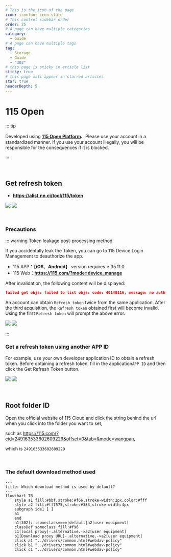 ```yaml
---
# This is the icon of the page
icon: iconfont icon-state
# This control sidebar order
order: 25
# A page can have multiple categories
category:
  - Guide
# A page can have multiple tags
tag:
  - Storage
  - Guide
  - "302"
# this page is sticky in article list
sticky: true
# this page will appear in starred articles
star: true
headerDepth: 5
---
```


# 115 Open

::: tip

Developed using [**115 Open Platform**](https://open.115.com/)、Please use your account in a standardized manner. If you use your account illegally, you will be responsible for the consequences if it is blocked.

:::

<br/>



## **Get refresh token**

- **https://alist.nn.ci/tool/115/token**

![](/img/drivers/115/115_b.png#light)
![](/img/drivers/115/115_h.png#dark)

<br/>



### **Precautions**

::: warning Token leakage post-processing method

If you accidentally leak the Token, you can go to 115 Device Login Management to deauthorize the app.

- 115 APP：【**iOS**、**Android**】 version requires ≥ 35.11.0
- 115 Web：**https://115.com/?mode=device_manage**

After invalidation, the following content will be displayed:

```json
failed get objs: failed to list objs: code: 40140116, message: no auth
```

An account can obtain `Refresh token` twice from the same application. After the third acquisition, the `Refresh token` obtained first will become invalid. Using the first `Refresh token` will prompt the above error.

![](/img/drivers/115/115_auth_b.png#light)
![](/img/drivers/115/115_auth_h.png#dark)

:::



### **Get a refresh token using another APP ID**

For example, use your own developer application ID to obtain a refresh token. Before obtaining a refresh token, fill in the application`APP ID` and then click the Get Refresh Token button.

![](/img/drivers/115/115_b_t.png#light)
![](/img/drivers/115/115_h_t.png#dark)



<br/>

## **Root folder ID**

Open the official website of 115 Cloud and click the string behind the url when you click into the folder you want to set, 

such as <https://115.com/?cid=249163533602609229&offset=0&tab=&mode=wangpan>, 

which is `249163533602609229`



<br/>

### **The default download method used**

```mermaid
---
title: Which download method is used by default?
---
flowchart TB
    style a1 fill:#bbf,stroke:#f66,stroke-width:2px,color:#fff
    style a2 fill:#ff7575,stroke:#333,stroke-width:4px
    subgraph ide1 [ ]
    a1
    end
    a1[302]:::someclass====|default|a2[user equipment]
    classDef someclass fill:#f96
    c1[local proxy]-.alternative.->a2[user equipment]
    b1[Download proxy URL]-.alternative.->a2[user equipment]
    click a1 "../drivers/common.html#webdav-policy"
    click b1 "../drivers/common.html#webdav-policy"
    click c1 "../drivers/common.html#webdav-policy"
```
